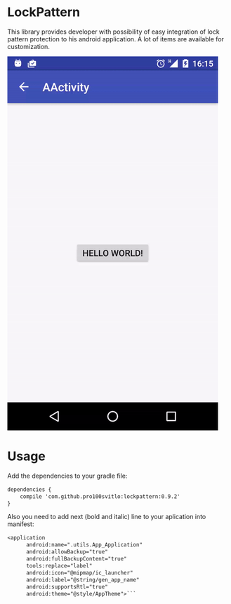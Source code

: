 # LockPattern

This library provides developer with possibility of easy integration of lock pattern protection to his android application. A lot of items are available for customization.

![alt text](screenshots/111222.gif "Description goes here")

# Usage
Add the dependencies to your gradle file:

    dependencies {
        compile 'com.github.pro100svitlo:lockpattern:0.9.2'
    }
Also you need to add next (bold and italic) line to your aplication into manifest:
  ```
  <application
        android:name=".utils.App_Application"
        android:allowBackup="true"
        android:fullBackupContent="true"
        tools:replace="label"
        android:icon="@mipmap/ic_launcher"
        android:label="@string/gen_app_name"
        android:supportsRtl="true"
        android:theme="@style/AppTheme">```
